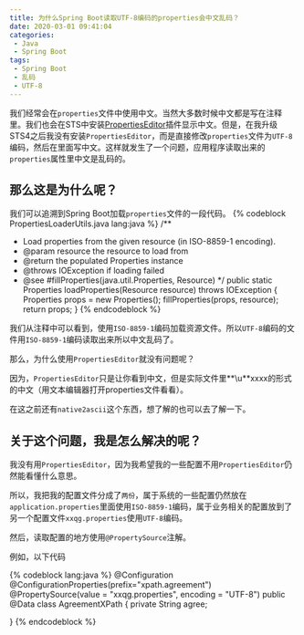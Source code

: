 ```yaml
---
title: 为什么Spring Boot读取UTF-8编码的properties会中文乱码？
date: 2020-03-01 09:41:04
categories:
 - Java
 - Spring Boot
tags:
 - Spring Boot
 - 乱码
 - UTF-8
---
```


我们经常会在`properties`文件中使用中文。当然大多数时候中文都是写在注释里。我们也会在STS中安装[PropertiesEditor](https://java-properties-editor.com/index.html)插件显示中文。但是，在我升级STS4之后我没有安装`PropertiesEditor`，而是直接修改`properties`文件为`UTF-8`编码，然后在里面写中文。这样就发生了一个问题，应用程序读取出来的
`properties`属性里中文是乱码的。
<!-- more -->
## 那么这是为什么呢？
我们可以追溯到Spring Boot加载`properties`文件的一段代码。
{% codeblock PropertiesLoaderUtils.java  lang:java %}
/**
 * Load properties from the given resource (in ISO-8859-1 encoding).
 * @param resource the resource to load from
 * @return the populated Properties instance
 * @throws IOException if loading failed
 * @see #fillProperties(java.util.Properties, Resource)
 */
public static Properties loadProperties(Resource resource) throws IOException {
		Properties props = new Properties();
		fillProperties(props, resource);
		return props;
}
{% endcodeblock %}

我们从注释中可以看到，使用`ISO-8859-1`编码加载资源文件。所以`UTF-8`编码的文件用`ISO-8859-1`编码读取出来所以中文乱码了。



那么，为什么使用`PropertiesEditor`就没有问题呢？

因为，`PropertiesEditor`只是让你看到中文，但是实际文件里**\u**xxxx的形式的中文（用文本编辑器打开properties文件看看）。

在这之前还有`native2ascii`这个东西，想了解的也可以去了解一下。



## 关于这个问题，我是怎么解决的呢？

我没有用`PropertiesEditor`，因为我希望我的一些配置不用`PropertiesEditor`仍然能看懂什么意思。

所以，我把我的配置文件分成了`两份`，属于系统的一些配置仍然放在`application.properties`里面使用`ISO-8859-1`编码，属于业务相关的配置放到了另一个配置文件`xxqg.properties`使用`UTF-8`编码。



然后，读取配置的地方使用`@PropertySource`注解。

例如，以下代码

{% codeblock lang:java %}
@Configuration
@ConfigurationProperties(prefix="xpath.agreement")
@PropertySource(value = "xxqg.properties", encoding = "UTF-8")
public @Data class AgreementXPath {
	private String agree;

}
{% endcodeblock %}



